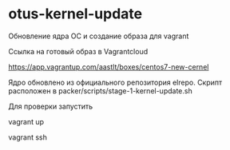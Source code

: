 # otus-kernel-update
Обновление ядра ОС и создание образа для vagrant

Ссылка на готовый образ в Vagrantcloud

https://app.vagrantup.com/aastlt/boxes/centos7-new-cernel

Ядро обновлено из официального репозитория elrepo. Скрипт расположен в packer/scripts/stage-1-kernel-update.sh


Для проверки запустить

vagrant up

vagrant ssh
